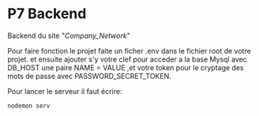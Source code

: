 # P7 Backend

Backend du site "*Company_Network*" 

Pour faire fonction le projet faite un ficher .env dans le fichier root de votre projet. et ensuite ajouter s'y votre clef pour acceder a la base Mysql avec DB_HOST une paire NAME = VALUE ,et votre token pour le cryptage des mots de passe avec PASSWORD_SECRET_TOKEN.

Pour lancer le serveur il faut écrire:

```nodemon serv```

